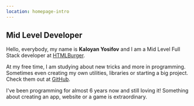 ```yaml
---
location: homepage-intro
---
```

## Mid Level Developer
Hello, everybody, my name is **Kaloyan Yosifov** and I am a Mid Level Full Stack developer at <a href="https://htmlburger.com" target="_blank">HTMLBurger</a>.

At my free time, I am studying about new tricks and more in programming. Sometimes even creating my own utilities, libraries or starting a big project. Check them out at <a href="https://github.com/KaloyanYosifov" target="_blank">GitHub</a>.

I've been programming for almost 6 years now and still loving it! Something about creating an app, website or a game is extraordinary.
